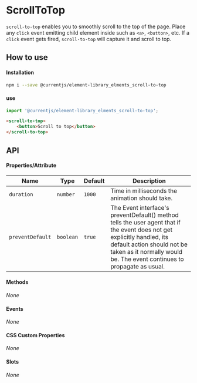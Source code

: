 # ScrollToTop

`scroll-to-top` enables you to smoothly scroll to the top of the page.
Place any `click` event emitting child element inside such as `<a>`, `<button>`, etc. If a `click` event gets fired,
`scroll-to-top` will capture it and scroll to top.

## How to use

#### Installation

```sh
npm i --save @currentjs/element-library_elments_scroll-to-top
```

#### use

```js
import '@currentjs/element-library_elments_scroll-to-top';
```

```html
<scroll-to-top>
    <button>Scroll to top</button>
</scroll-to-top>
```

## API

#### Properties/Attribute

| Name             | Type      | Default | Description                                                                                                                                                                                                                      |
| ---------------- | --------- | ------- | -------------------------------------------------------------------------------------------------------------------------------------------------------------------------------------------------------------------------------- |
| `duration`       | `number`  | `1000`  | Time in milliseconds the animation should take.                                                                                                                                                                                  |
| `preventDefault` | `boolean` | `true`  | The Event interface's preventDefault() method tells the user agent that if the event does not get explicitly handled, its default action should not be taken as it normally would be. The event continues to propagate as usual. |

#### Methods

_None_

#### Events

_None_

#### CSS Custom Properties

_None_

#### Slots

_None_
